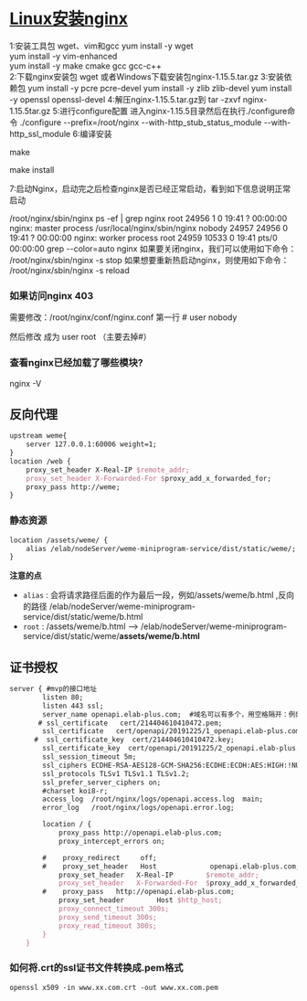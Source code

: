 # [Linux安装nginx](https://www.cnblogs.com/tangqiu/p/9812078.html)

1:安装工具包 wget、vim和gcc
yum install -y wget  
yum install -y vim-enhanced  
yum install -y make cmake gcc gcc-c++  
2:下载nginx安装包
wget 或者Windows下载安装包nginx-1.15.5.tar.gz
3:安装依赖包
yum install -y pcre pcre-devel
yum install -y zlib zlib-devel
yum install -y openssl openssl-devel
4:解压nginx-1.15.5.tar.gz到
tar -zxvf nginx-1.15.5tar.gz 
5:进行configure配置
进入nginx-1.15.5目录然后在执行./configure命令
 ./configure --prefix=/root/nginx --with-http_stub_status_module --with-http_ssl_module
6:编译安装

 make

make install

7:启动Nginx，启动完之后检查nginx是否已经正常启动，看到如下信息说明正常启动

/root/nginx/sbin/nginx
ps -ef | grep nginx
root     24956     1  0 19:41 ?        00:00:00 nginx: master process /usr/local/nginx/sbin/nginx
nobody   24957 24956  0 19:41 ?        00:00:00 nginx: worker process
root     24959 10533  0 19:41 pts/0    00:00:00 grep --color=auto nginx
如果要关闭nginx，我们可以使用如下命令：
 /root/nginx/sbin/nginx -s stop
如果想要重新热启动nginx，则使用如下命令：
/root/nginx/sbin/nginx -s reload

 

### 如果访问nginx 403 

需要修改：/root/nginx/conf/nginx.conf  第一行 # user nobody

然后修改 成为 user root  （主要去掉#）

### 查看nginx已经加载了哪些模块?

nginx -V



## 反向代理

```tex
upstream weme{
	server 127.0.0.1:60006 weight=1;
}
location /web {
	proxy_set_header X-Real-IP $remote_addr;
	proxy_set_header X-Forwarded-For $proxy_add_x_forwarded_for;
	proxy_pass http://weme;
}
```

### 静态资源

```tex
location /assets/weme/ {
	alias /elab/nodeServer/weme-miniprogram-service/dist/static/weme/;
}
```

**注意的点**

- `alias` :  会将请求路径后面的作为最后一段，例如/assets/weme/b.html ,反向的路径 /elab/nodeServer/weme-miniprogram-service/dist/static/weme/b.html
- `root` : /assets/weme/b.html --> /elab/nodeServer/weme-miniprogram-service/dist/static/weme/**assets/weme/b.html**



## 证书授权

```tex
server { #mvp的接口地址
        listen 80;
        listen 443 ssl;
        server_name openapi.elab-plus.com;  #域名可以有多个，用空格隔开：例如 server_name www.ha97.com ha97.com;
       # ssl_certificate   cert/214404610410472.pem;
        ssl_certificate   cert/openapi/20191225/1_openapi.elab-plus.com_bundle.pem;
      #  ssl_certificate_key  cert/214404610410472.key;
        ssl_certificate_key  cert/openapi/20191225/2_openapi.elab-plus.com.key;
        ssl_session_timeout 5m;
        ssl_ciphers ECDHE-RSA-AES128-GCM-SHA256:ECDHE:ECDH:AES:HIGH:!NULL:!aNULL:!MD5:!ADH:!RC4;
        ssl_protocols TLSv1 TLSv1.1 TLSv1.2;
        ssl_prefer_server_ciphers on;
        #charset koi8-r;
        access_log  /root/nginx/logs/openapi.access.log  main;
        error_log   /root/nginx/logs/openapi.error.log;

        location / {
            proxy_pass http://openapi.elab-plus.com;
            proxy_intercept_errors on;

        #    proxy_redirect     off;
        #    proxy_set_header   Host             openapi.elab-plus.com;
            proxy_set_header   X-Real-IP        $remote_addr;
            proxy_set_header   X-Forwarded-For  $proxy_add_x_forwarded_for;
        #    proxy_pass   http://openapi.elab-plus.com;
            proxy_set_header        Host $http_host;
            proxy_connect_timeout 300s;
            proxy_send_timeout 300s;
            proxy_read_timeout 300s;
        }
    }
```

### 如何将.crt的ssl证书文件转换成.pem格式

```tex
openssl x509 -in www.xx.com.crt -out www.xx.com.pem
```

